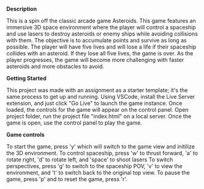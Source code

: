 **Description** 

This is a spin off the classic arcade game Asteroids. This game features an immersive 3D space environment where the player will control a spaceship and use lasers to destroy asteroids or enemy ships while avoiding collisions with them. The objective is to accumulate points and survive as long as possible. The player will have five lives and will lose a life if their spaceship collides with an asteroid. If they lose all five lives, the game is over. As the player progresses, the game will become more challenging with faster asteroids and more obstacles to avoid.

**Getting Started**

This project was made with an assignment as a starter template; it's the same process to get up and running. Using VSCode, install the Live Server extension, and just click "Go Live" to launch the game instance. Once loaded, the controls for the game will appear on the control panel.
Open project folder, run the project file "index.html" on a local server. Once the game is open, use the control panel to play the game.

**Game controls**

To start the game, press 'y' which will switch to the game view and initilize the 3D environment. 
To control spaceship, press 'w' to thrust forward, 'a' to rotate right, 'd' to rotate left, and 'space' to shoot lasers
To switch perspectives, press 'g' to switch to the spaceship POV, 'v' to view the environment, and 't' to switch back to the original top view.
To pause the game, press 'p' and to reset the game, press 'r'.
